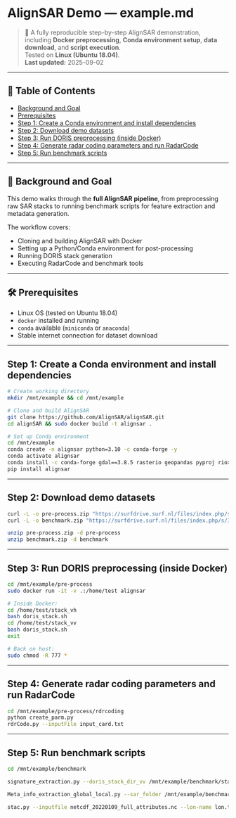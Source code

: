 # AlignSAR Demo — example.md

> 🚀 A fully reproducible step-by-step AlignSAR demonstration, including **Docker preprocessing**, **Conda environment setup**, **data download**, and **script execution**.  
> Tested on **Linux (Ubuntu 18.04)**.  
> **Last updated:** 2025-09-02

---

## 🧭 Table of Contents

- [Background and Goal](#background-and-goal)  
- [Prerequisites](#prerequisites)  
- [Step 1: Create a Conda environment and install dependencies](#step-1-create-a-conda-environment-and-install-dependencies)  
- [Step 2: Download demo datasets](#step-2-download-demo-datasets)  
- [Step 3: Run DORIS preprocessing (inside Docker)](#step-3-run-doris-preprocessing-inside-docker)  
- [Step 4: Generate radar coding parameters and run RadarCode](#step-4-generate-radar-coding-parameters-and-run-radarcode)  
- [Step 5: Run benchmark scripts](#step-5-run-benchmark-scripts)  

---

<a id="background-and-goal"></a>
## 📌 Background and Goal

This demo walks through the **full AlignSAR pipeline**, from preprocessing raw SAR stacks to running benchmark scripts for feature extraction and metadata generation.  

The workflow covers:
- Cloning and building AlignSAR with Docker
- Setting up a Python/Conda environment for post-processing
- Running DORIS stack generation
- Executing RadarCode and benchmark tools

---

<a id="prerequisites"></a>
## 🛠 Prerequisites

- Linux OS (tested on Ubuntu 18.04)
- `docker` installed and running
- `conda` available (`miniconda` or `anaconda`)
- Stable internet connection for dataset download

---

<a id="step-1-create-a-conda-environment-and-install-dependencies"></a>
## Step 1: Create a Conda environment and install dependencies

```bash
# Create working directory
mkdir /mnt/example && cd /mnt/example

# Clone and build AlignSAR
git clone https://github.com/AlignSAR/alignSAR.git
cd alignSAR && sudo docker build -t alignsar .

# Set up Conda environment
cd /mnt/example
conda create -n alignsar python=3.10 -c conda-forge -y
conda activate alignsar
conda install -c conda-forge gdal==3.8.5 rasterio geopandas pyproj rioxarray -y
pip install alignsar

```

---

<a id="step-2-download-demo-datasets"></a>
## Step 2: Download demo datasets

```bash
curl -L -o pre-process.zip "https://surfdrive.surf.nl/files/index.php/s/TfqPqI7HTWeKCh7/download"
curl -L -o benchmark.zip "https://surfdrive.surf.nl/files/index.php/s/3J1f2m1nT4vG3eE/download"

unzip pre-process.zip -d pre-process
unzip benchmark.zip -d benchmark
```

---

<a id="step-3-run-doris-preprocessing-inside-docker"></a>
## Step 3: Run DORIS preprocessing (inside Docker)

```bash
cd /mnt/example/pre-process
sudo docker run -it -v .:/home/test alignsar

# Inside Docker:
cd /home/test/stack_vh
bash doris_stack.sh
cd /home/test/stack_vv
bash doris_stack.sh
exit

# Back on host:
sudo chmod -R 777 *
```

---

<a id="step-4-generate-radar-coding-parameters-and-run-radarcode"></a>
## Step 4: Generate radar coding parameters and run RadarCode

```bash
cd /mnt/example/pre-process/rdrcoding
python create_parm.py
rdrCode.py --inputFile input_card.txt
```

---

<a id="step-5-run-benchmark-scripts"></a>
## Step 5: Run benchmark scripts

```bash
cd /mnt/example/benchmark

signature_extraction.py --doris_stack_dir_vv /mnt/example/benchmark/stack_vv --doris_stack_dir_vh /mnt/example/benchmark/stack_vh --master_date 20220214 --crop_first_line 500 --crop_last_line 1440 --crop_first_pixel 16000 --crop_last_pixel 18350 --lines_full 2842 --pixels_full 22551 --netcdf_lines 2350 --netcdf_pixels 940 --lam_file /mnt/example/benchmark/stack_vv/lam.raw --phi_file /mnt/example/benchmark/stack_vv/phi.raw --sar_folder_path /mnt/example/benchmark/unzipped_SAR_data --max_images 30

Meta_info_extraction_global_local.py --sar_folder /mnt/example/benchmark/unzipped_SAR_data/ --folder_num 0 --xml_num 0 --lon_max 6.6342616 --lon_min 6.4574795 --lat_max 53.12726 --lat_min 53.12726 --master_date 20220214 --crp_list '[500, 1440, 16000, 18350]'

stac.py --inputfile netcdf_20220109_full_attributes.nc --lon-name lon.tif --lat-name lat.tif --num-x 10 --num-y 10
```
